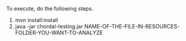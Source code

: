 To execute, do the following steps.

1. mvn install:install
2. java -jar chordal-testing.jar NAME-OF-THE-FILE-IN-RESOURCES-FOLDER-YOU-WANT-TO-ANALYZE
